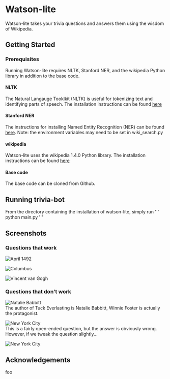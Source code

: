 # Watson-lite
Watson-lite takes your trivia questions and answers them using the wisdom of Wikipedia. 

## Getting Started

### Prerequisites
Running Watson-lite requires NLTK, Stanford NER, and the wikipedia Python library in addition to the base code.

#### NLTK
The Natural Langauge Tooklkit (NLTK) is useful for tokenizing text and identifying parts of speech. The installation instructions can be found [here](http://www.nltk.org/install.html)

#### Stanford NER
The instructions for installing Named Entity Recognition (NER) can be found [here](https://nlp.stanford.edu/software/CRF-NER.shtml). 
Note: the environment variables may need to be set in wiki_search.py

#### wikipedia
Watson-lite uses the wikipedia 1.4.0 Python library. The installation instructions can be found [here](https://pypi.python.org/pypi/wikipedia/)

#### Base code
The base code can be cloned from Github.

## Running trivia-bot
From the directory containing the installation of watson-lite, simply run
'''
	python main.py
'''

## Screenshots

### Questions that work

![April 1492](https://github.com/jerryxu178/watson-lite/blob/master/screenshots/screenshot1.jpg?raw=true "when did Christopher Columbus sail the ocean blue?")  

![Columbus](https://github.com/jerryxu178/watson-lite/blob/master/screenshots/screenshot2.jpg?raw=true "where is the capital of Ohio?")  

![Vincent van Gogh](https://github.com/jerryxu178/watson-lite/blob/master/screenshots/screenshot3.jpg?raw=true "who painted Starry Night?")  

### Questions that don't work

![Natalie Babbitt](https://github.com/jerryxu178/watson-lite/blob/master/screenshots/screenshot4.jpg?raw=true "who is the author of Tuck Everlasting?")  
The author of Tuck Everlasting is Natalie Babbitt, Winnie Foster is actually the protagonist.

![New York City](https://github.com/jerryxu178/watson-lite/blob/master/screenshots/screenshot5.jpg?raw=true "where is the Freedom Tower?")  
This is a fairly open-ended question, but the answer is obviously wrong.  
However, if we tweak the question slightly...

![New York City](https://github.com/jerryxu178/watson-lite/blob/master/screenshots/screenshot6.jpg?raw=true "Where is the Freedom Tower located?")  

## Acknowledgements
foo